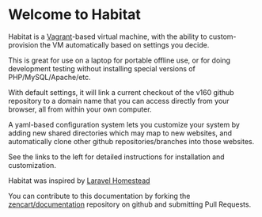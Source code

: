 Welcome to Habitat
==================

Habitat is a [Vagrant](https://www.vagrantup.com/)-based virtual machine, with the ability to custom-provision the VM automatically based on settings you decide.

This is great for use on a laptop for portable offline use, or for doing development testing without installing special versions of PHP/MySQL/Apache/etc.

With default settings, it will link a current checkout of the v160 github repository to a domain name that you can access directly from your browser, all from within your own computer. 

A yaml-based configuration system lets you customize your system by adding new shared directories which may map to new websites, and automatically clone other github repositories/branches into those websites.

See the links to the left for detailed instructions for installation and customization.


Habitat was inspired by [Laravel Homestead](http://github.com/laravel/homestead)

You can contribute to this documentation by forking the [zencart/documentation](https://github.com/zencart/documentation) repository on github and submitting Pull Requests.
